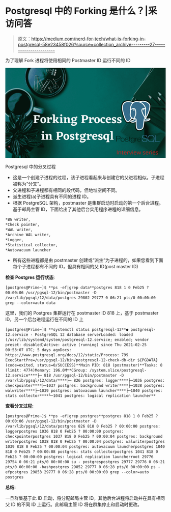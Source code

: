 # Postgresql 中的 Forking 是什么？|采访问答

> 原文：<https://medium.com/nerd-for-tech/what-is-forking-in-postgresql-58e23458f026?source=collection_archive---------27----------------------->

为了理解 Fork 进程将使用相同的 Postmaster ID 运行不同的 ID

![](img/673f437a1ba53554814d4085ee2ab963.png)

Postgresql 中的分叉过程

*   这是一个创建子进程的过程，该子进程看起来与创建它的父进程相似。子进程被称为“分叉”。
*   父进程和子进程都有相同的段代码，但地址空间不同。
*   派生进程(a)子进程具有不同的进程 ID。
*   根据 PostgreSQL 架构，postmaster 是集群启动时启动的第一个后台进程。基于邮局主管 ID，下面给出了其他后台实用程序进程的详细信息。

```
*BG writer, 
*Check pointer, 
*WAL writer, 
*Archive WAL writer,
*Logger,
*Statistical collector,
*Autovacuum launcher
```

*   所有这些进程都是由 postmaster 创建或“派生”为子进程的，如果您看到下面每个子进程都有不同的 ID，但具有相同的父 ID(post master ID)

**检查 Postgres 运行状态**:

```
[postgres@Prime~]$ **ps -ef|grep data**postgres 818 1 0 Feb25 ? 00:00:06 /usr/pgsql-12/bin/postmaster -D /var/lib/pgsql/12/data/postgres 29802 29777 0 06:21 pts/0 00:00:00 grep --color=auto data
```

这里，我们的 Postgres 集群运行在 postmaster ID 818 上，基于 postmaster ID，另一个后台进程运行在不同的 ID 上

```
[postgres@Prime~]$ **systemctl status postgresql-12**● postgresql-12.service - PostgreSQL 12 database serverLoaded: loaded (/usr/lib/systemd/system/postgresql-12.service; enabled; vendor preset: disabled)Active: active (running) since Thu 2021-02-25 00:53:07 UTC; 5 days agoDocs: https://www.postgresql.org/docs/12/static/Process: 799 ExecStartPre=/usr/pgsql-12/bin/postgresql-12-check-db-dir ${PGDATA} (code=exited, status=0/SUCCESS)**Main PID: 818 (postmaster)**Tasks: 8 (limit: 4774)Memory: 196.0M**CGroup: /system.slice/postgresql-12.service****├─ 818 /usr/pgsql-12/bin/postmaster -D /var/lib/pgsql/12/data/****├─ 826 postgres: logger****├─1036 postgres: checkpointer****├─1037 postgres: background writer****├─1038 postgres: walwriter****├─1039 postgres: autovacuum launcher****├─1040 postgres: stats collector****└─1041 postgres: logical replication launcher**
```

**查看分叉过程:**

```
[postgres@Prime~]$ **ps -ef|grep postgres**postgres 818 1 0 Feb25 ? 00:00:06 /usr/pgsql-12/bin/postmaster -D /var/lib/pgsql/12/data/postgres 826 818 0 Feb25 ? 00:00:00 postgres: loggerpostgres 1036 818 0 Feb25 ? 00:00:00 postgres: checkpointerpostgres 1037 818 0 Feb25 ? 00:00:04 postgres: background writerpostgres 1038 818 0 Feb25 ? 00:00:04 postgres: walwriterpostgres 1039 818 0 Feb25 ? 00:00:04 postgres: autovacuum launcherpostgres 1040 818 0 Feb25 ? 00:00:08 postgres: stats collectorpostgres 1041 818 0 Feb25 ? 00:00:00 postgres: logical replication launcherroot 29776 29754 0 06:21 pts/0 00:00:00 su - postgrespostgres 29777 29776 0 06:21 pts/0 00:00:00 -bashpostgres 29852 29777 0 06:28 pts/0 00:00:00 ps -efpostgres 29853 29777 0 06:28 pts/0 00:00:00 grep --color=auto postgres
```

**总结:**

一旦群集基于此 ID 启动，将分配邮局主管 ID。其他后台进程将启动并在具有相同父 ID 的不同 ID 上运行。此邮局主管 ID 将在群集停止和启动时更改。